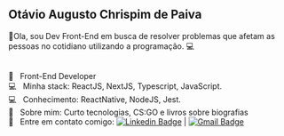 ## Otávio Augusto Chrispim de Paiva

👋Ola, sou Dev Front-End em busca de resolver problemas que afetam as pessoas no cotidiano utilizando a programação. :computer:

 <br/> :blue_heart: &nbsp; Front-End Developer
 <br/> :computer: &nbsp; Minha stack: ReactJS, NextJS, Typescript, JavaScript.
 <br/> :computer: &nbsp; Conhecimento: ReactNative, NodeJS, Jest.
 <br/> 💬  &nbsp; Sobre mim: Curto tecnologias, CS:GO e livros sobre biografias
 <br/> :email: &nbsp; Entre em contato comigo: [![Linkedin Badge](https://img.shields.io/badge/-OtavioAugusto-blue?style=flat-square&logo=Linkedin&logoColor=white&link=https://www.linkedin.com/in/otavio-augusto-chrispim-dev/)](https://www.linkedin.com/in/otavio-augusto-chrispim-dev/) 
| 
[![Gmail Badge](https://img.shields.io/badge/-otaviochrispim@gmail.com-c14438?style=flat-square&logo=Gmail&logoColor=white&link=mailto:otaviochrispim@gmail.com)](otaviochrispim@gmail.com)




